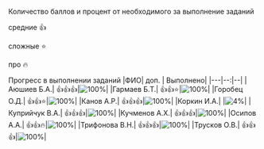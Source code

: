 Количество баллов и процент от необходимого за выполнение заданий

средние :+1:

сложные :star:

про :fire: 

Прогресс в выполнении заданий 
|ФИО| доп. | Выполнено|
|---|--:|--|
|Аюшиев Б.А.|  :+1::+1::+1:|![100%](https://progress-bar.dev/100/?title=зчт)|
|Гармаев Б.Т.|  :+1::+1::star:|![100%](https://progress-bar.dev/100/?title=зчт)|
|Горобец О.Д.|  :+1::+1::star:|![100%](https://progress-bar.dev/100/?title=зчт)|
|Канов А.Р.|  :+1::+1::+1:|![100%](https://progress-bar.dev/100/?title=зчт)|
|Коркин И.А.|  |![4%](https://progress-bar.dev/4/?title=1)|
|Куприйчук В.А.|  :+1::+1::+1:|![100%](https://progress-bar.dev/100/?title=зчт)|
|Кучменов А.Х.|  :+1::+1::+1:|![100%](https://progress-bar.dev/100/?title=зчт)|
|Осипов А.А.|  :+1::+1::fire:|![100%](https://progress-bar.dev/100/?title=зчт)|
|Трифонова В.Н.|  :+1::+1::+1:|![100%](https://progress-bar.dev/100/?title=зчт)|
|Трусков О.В.|  :+1::+1::+1:|![100%](https://progress-bar.dev/100/?title=зчт)|













